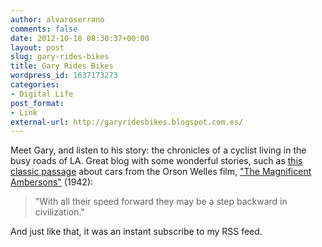 ```yaml
---
author: alvaroserrano
comments: false
date: 2012-10-18 08:30:37+00:00
layout: post
slug: gary-rides-bikes
title: Gary Rides Bikes
wordpress_id: 1637173273
categories:
- Digital Life
post_format:
- Link
external-url: http://garyridesbikes.blogspot.com.es/
---
```


Meet Gary, and listen to his story: the chronicles of a cyclist living in the busy roads of LA. Great blog with some wonderful stories, such as [this classic passage](http://garyridesbikes.blogspot.com.es/2012/06/with-all-their-speed-forward-they-may.html) about cars from the Orson Welles film, ["The Magnificent Ambersons"](http://www.imdb.com/title/tt0035015/) (1942):



<blockquote>"With all their speed forward they may be a step backward in civilization."</blockquote>



And just like that, it was an instant subscribe to my RSS feed.
